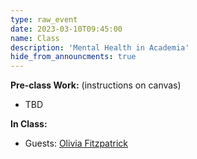```yaml
---
type: raw_event
date: 2023-03-10T09:45:00
name: Class
description: 'Mental Health in Academia'
hide_from_announcments: true
---
```


**Pre-class Work:** (instructions on canvas)
* TBD

**In Class:** 
* Guests: [Olivia Fitzpatrick](https://weiszlab.fas.harvard.edu/olivia-fitzpatrick)
